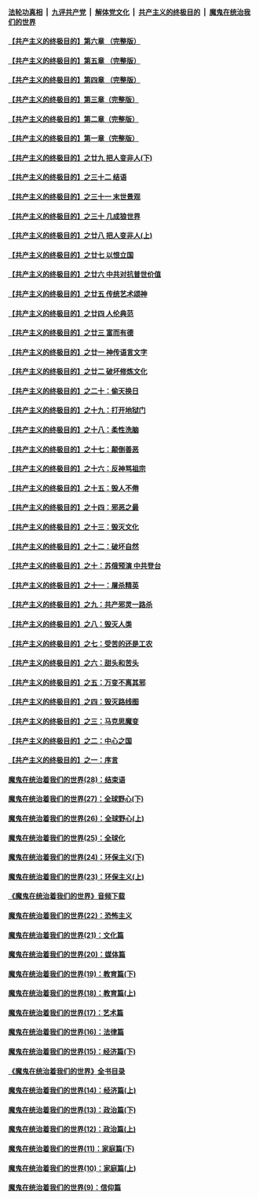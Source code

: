 ####  [法轮功真相](../../../../basic/blob/master/README.md?t=04171031) &nbsp;|&nbsp; [九评共产党](../../../../9ping.md/blob/master/README.md?t=04171031) &nbsp;|&nbsp; [解体党文化](../../../../jtdwh.md/blob/master/README.md?t=04171031)  &nbsp;|&nbsp; [共产主义的终极目的](../../../../gczydzjmd.md/blob/master/README.md?t=04171031) &nbsp;|&nbsp; [魔鬼在统治我们的世界](../../../../mgztzwmdsj.md/blob/master/README.md?t=04171031) 

#### [【共产主义的终极目的】第六章 （完整版）](../pages/nsc422/n11428913.md?t=04171031) 

#### [【共产主义的终极目的】第五章 （完整版）](../pages/nsc422/n11428912.md?t=04171031) 

#### [【共产主义的终极目的】第四章 （完整版）](../pages/nsc422/n11428907.md?t=04171031) 

#### [【共产主义的终极目的】第三章（完整版）](../pages/nsc422/n11428848.md?t=04171031) 

#### [【共产主义的终极目的】第二章（完整版）](../pages/nsc422/n11428831.md?t=04171031) 

#### [【共产主义的终极目的】第一章（完整版）](../pages/nsc422/n11417651.md?t=04171031) 

#### [【共产主义的终极目的】之廿九 把人变非人(下)](../pages/nsc422/n11344140.md?t=04171031) 

#### [【共产主义的终极目的】之三十二 结语](../pages/nsc422/n11360535.md?t=04171031) 

#### [【共产主义的终极目的】之三十一 末世景观](../pages/nsc422/n11351129.md?t=04171031) 

#### [【共产主义的终极目的】之三十 几成狼世界](../pages/nsc422/n11348280.md?t=04171031) 

#### [【共产主义的终极目的】之廿八 把人变非人(上)](../pages/nsc422/n11340492.md?t=04171031) 

#### [【共产主义的终极目的】之廿七 以恨立国](../pages/nsc422/n11336944.md?t=04171031) 

#### [【共产主义的终极目的】之廿六 中共对抗普世价值](../pages/nsc422/n11324785.md?t=04171031) 

#### [【共产主义的终极目的】之廿五 传统艺术颂神](../pages/nsc422/n11296396.md?t=04171031) 

#### [【共产主义的终极目的】之廿四 人伦典范](../pages/nsc422/n11296397.md?t=04171031) 

#### [【共产主义的终极目的】之廿三 富而有德](../pages/nsc422/n11283598.md?t=04171031) 

#### [【共产主义的终极目的】之廿一 神传语言文字](../pages/nsc422/n11263265.md?t=04171031) 

#### [【共产主义的终极目的】之廿二 破坏修炼文化](../pages/nsc422/n11245728.md?t=04171031) 

#### [【共产主义的终极目的】之二十：偷天换日](../pages/nsc422/n11238846.md?t=04171031) 

#### [【共产主义的终极目的】之十九：打开地狱门](../pages/nsc422/n11206376.md?t=04171031) 

#### [【共产主义的终极目的】之十八：柔性洗脑](../pages/nsc422/n11199994.md?t=04171031) 

#### [【共产主义的终极目的】之十七：颠倒善恶](../pages/nsc422/n11179782.md?t=04171031) 

#### [【共产主义的终极目的】之十六：反神骂祖宗](../pages/nsc422/n11166798.md?t=04171031) 

#### [【共产主义的终极目的】之十五：毁人不倦](../pages/nsc422/n11166792.md?t=04171031) 

#### [【共产主义的终极目的】之十四：邪恶之最](../pages/nsc422/n11150249.md?t=04171031) 

#### [【共产主义的终极目的】之十三：毁灭文化](../pages/nsc422/n11135227.md?t=04171031) 

#### [【共产主义的终极目的】之十二：破坏自然](../pages/nsc422/n11135214.md?t=04171031) 

#### [【共产主义的终极目的】之十：苏俄预演 中共登台](../pages/nsc422/n11118424.md?t=04171031) 

#### [【共产主义的终极目的】之十一：屠杀精英](../pages/nsc422/n11118442.md?t=04171031) 

#### [【共产主义的终极目的】之九：共产邪灵一路杀](../pages/nsc422/n11114139.md?t=04171031) 

#### [【共产主义的终极目的】之八：毁灭人类](../pages/nsc422/n11108503.md?t=04171031) 

#### [【共产主义的终极目的】之七：受苦的还是工农](../pages/nsc422/n11101809.md?t=04171031) 

#### [【共产主义的终极目的】之六：甜头和苦头](../pages/nsc422/n11096971.md?t=04171031) 

#### [【共产主义的终极目的】之五：万变不离其邪](../pages/nsc422/n11091285.md?t=04171031) 

#### [【共产主义的终极目的】之四：毁灭路线图](../pages/nsc422/n11086284.md?t=04171031) 

#### [【共产主义的终极目的】之三：马克思魔变](../pages/nsc422/n11061941.md?t=04171031) 

#### [【共产主义的终极目的】之二：中心之国](../pages/nsc422/n11047728.md?t=04171031) 

#### [【共产主义的终极目的】之一：序言](../pages/nsc422/n11086077.md?t=04171031) 

#### [魔鬼在统治着我们的世界(28)：结束语](../pages/nsc422/n10936246.md?t=04171031) 

#### [魔鬼在统治着我们的世界(27)：全球野心(下)](../pages/nsc422/n10928319.md?t=04171031) 

#### [魔鬼在统治着我们的世界(26)：全球野心(上)](../pages/nsc422/n10900318.md?t=04171031) 

#### [魔鬼在统治着我们的世界(25)：全球化](../pages/nsc422/n10788205.md?t=04171031) 

#### [魔鬼在统治着我们的世界(24)：环保主义(下)](../pages/nsc422/n10695307.md?t=04171031) 

#### [魔鬼在统治着我们的世界(23)：环保主义(上)](../pages/nsc422/n10688613.md?t=04171031) 

#### [《魔鬼在统治着我们的世界》音频下载](../pages/nsc422/n10635553.md?t=04171031) 

#### [魔鬼在统治着我们的世界(22)：恐怖主义](../pages/nsc422/n10614727.md?t=04171031) 

#### [魔鬼在统治着我们的世界(21)：文化篇](../pages/nsc422/n10597706.md?t=04171031) 

#### [魔鬼在统治着我们的世界(20)：媒体篇](../pages/nsc422/n10586579.md?t=04171031) 

#### [魔鬼在统治着我们的世界(19)：教育篇(下)](../pages/nsc422/n10564808.md?t=04171031) 

#### [魔鬼在统治着我们的世界(18)：教育篇(上)](../pages/nsc422/n10526970.md?t=04171031) 

#### [魔鬼在统治着我们的世界(17)：艺术篇](../pages/nsc422/n10499093.md?t=04171031) 

#### [魔鬼在统治着我们的世界(16)：法律篇](../pages/nsc422/n10485969.md?t=04171031) 

#### [魔鬼在统治着我们的世界(15)：经济篇(下)](../pages/nsc422/n10469975.md?t=04171031) 

#### [《魔鬼在统治着我们的世界》全书目录](../pages/nsc422/n10464261.md?t=04171031) 

#### [魔鬼在统治着我们的世界(14)：经济篇(上)](../pages/nsc422/n10457370.md?t=04171031) 

#### [魔鬼在统治着我们的世界(13)：政治篇(下)](../pages/nsc422/n10448270.md?t=04171031) 

#### [魔鬼在统治着我们的世界(12)：政治篇(上)](../pages/nsc422/n10444576.md?t=04171031) 

#### [魔鬼在统治着我们的世界(11)：家庭篇(下)](../pages/nsc422/n10440961.md?t=04171031) 

#### [魔鬼在统治着我们的世界(10)：家庭篇(上)](../pages/nsc422/n10435448.md?t=04171031) 

#### [魔鬼在统治着我们的世界(9)：信仰篇](../pages/nsc422/n10432159.md?t=04171031) 

